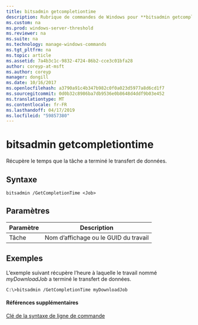 ```yaml
---
title: bitsadmin getcompletiontime
description: Rubrique de commandes de Windows pour **bitsadmin getcompletiontime** -récupère le temps que la tâche a terminé le transfert de données.
ms.custom: na
ms.prod: windows-server-threshold
ms.reviewer: na
ms.suite: na
ms.technology: manage-windows-commands
ms.tgt_pltfrm: na
ms.topic: article
ms.assetid: 7a4b3c1c-9832-4724-86b2-cce3c01bfa28
author: coreyp-at-msft
ms.author: coreyp
manager: dongill
ms.date: 10/16/2017
ms.openlocfilehash: a3790a91c4b347b982c0f0a023d5977a8d6cd1f7
ms.sourcegitcommit: 0d0b32c8986ba7db9536e0b8648d4ddf9b03e452
ms.translationtype: MT
ms.contentlocale: fr-FR
ms.lasthandoff: 04/17/2019
ms.locfileid: "59857380"
---
```

# <a name="bitsadmin-getcompletiontime"></a>bitsadmin getcompletiontime



Récupère le temps que la tâche a terminé le transfert de données.

## <a name="syntax"></a>Syntaxe

```
bitsadmin /GetCompletionTime <Job>
```

## <a name="parameters"></a>Paramètres

|Paramètre|Description|
|---------|-----------|
|Tâche|Nom d’affichage ou le GUID du travail|

## <a name="BKMK_examples"></a>Exemples

L’exemple suivant récupère l’heure à laquelle le travail nommé *myDownloadJob* a terminé le transfert de données.
```
C:\>bitsadmin /GetCompletionTime myDownloadJob
```

#### <a name="additional-references"></a>Références supplémentaires

[Clé de la syntaxe de ligne de commande](command-line-syntax-key.md)